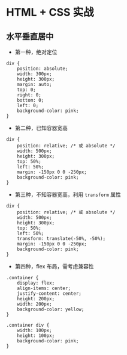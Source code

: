 # HTML + CSS 实战

## 水平垂直居中

- 第一种，绝对定位

```
div {
    position: absolute;
    width: 300px;
    height: 300px;
    margin: auto;
    top: 0;
    right: 0;
    bottom: 0;
    left: 0;
    background-color: pink;
}
```

- 第二种，已知容器宽高

```
div {
    position: relative; /* 或 absolute */
    width: 500px;
    height: 300px;
    top: 50%;
    left: 50%;
    margin: -150px 0 0 -250px;
    background-color: pink;
}
```

- 第三种，不知容器宽高，利用 `transform` 属性

```
div {
    position: relative; /* 或 absolute */
    width: 500px;
    height: 300px;
    top: 50%;
    left: 50%;
    transform: translate(-50%, -50%);
    margin: -150px 0 0 -250px;
    background-color: pink;
}
```

- 第四种，flex 布局，需考虑兼容性

```
.container {
    display: flex;
    align-items: center;
    justify-content: center;
    height: 200px;
    width: 200px;
    background-color: yellow;
}

.container div {
    width: 100px;
    height: 100px;
    background-color: pink;
}
```